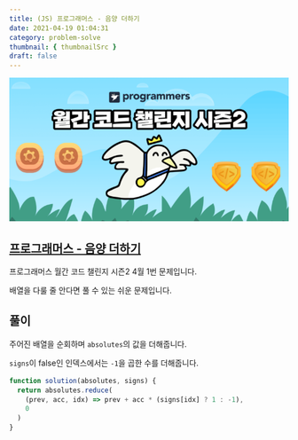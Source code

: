 ```yaml
---
title: (JS) 프로그래머스 - 음양 더하기
date: 2021-04-19 01:04:31
category: problem-solve
thumbnail: { thumbnailSrc }
draft: false
---
```


![picture 1](images/2021-04-18/0324.png)

## [프로그래머스 - 음양 더하기](https://programmers.co.kr/learn/courses/30/lessons/76501)

프로그래머스 월간 코드 챌린지 시즌2 4월 1번 문제입니다.

배열을 다룰 줄 안다면 풀 수 있는 쉬운 문제입니다.

## 풀이

주어진 배열을 순회하며 `absolutes`의 값을 더해줍니다.

`signs`이 false인 인덱스에서는 `-1`을 곱한 수를 더해줍니다.

```js
function solution(absolutes, signs) {
  return absolutes.reduce(
    (prev, acc, idx) => prev + acc * (signs[idx] ? 1 : -1),
    0
  )
}
```
